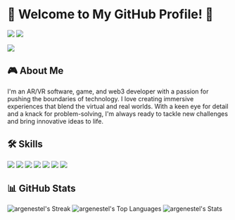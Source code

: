 # 🚀 Welcome to My GitHub Profile! 🌌

[![](https://img.shields.io/badge/GitHub-100000?style=for-the-badge&logo=github&logoColor=white)](https://github.com/argenestel)
[![](https://img.shields.io/badge/Twitter-1DA1F2?style=for-the-badge&logo=twitter&logoColor=white)](https://twitter.com/0xArpitg)

![](https://media.giphy.com/media/f3iwJFOVOwuy7K6FFw/giphy.gif)

## 🎮 About Me

I'm an AR/VR software, game, and web3 developer with a passion for pushing the boundaries of technology. I love creating immersive experiences that blend the virtual and real worlds. With a keen eye for detail and a knack for problem-solving, I'm always ready to tackle new challenges and bring innovative ideas to life.

## 🛠️ Skills

![](https://img.shields.io/badge/Unity-100000?style=for-the-badge&logo=unity&logoColor=white)
![](https://img.shields.io/badge/Unreal_Engine-313131?style=for-the-badge&logo=unreal-engine&logoColor=white)
![](https://img.shields.io/badge/C%2B%2B-00599C?style=for-the-badge&logo=c%2B%2B&logoColor=white)
![](https://img.shields.io/badge/C%23-239120?style=for-the-badge&logo=c-sharp&logoColor=white)
![](https://img.shields.io/badge/Solidity-363636?style=for-the-badge&logo=solidity&logoColor=white)
![](https://img.shields.io/badge/JavaScript-F7DF1E?style=for-the-badge&logo=javascript&logoColor=black)
![](https://img.shields.io/badge/Three.js-000000?style=for-the-badge&logo=three.js&logoColor=white)

## 📊 GitHub Stats

![argenestel's Streak](https://github-readme-streak-stats.herokuapp.com/?user=argenestel&theme=dark&hide_border=true)
![argenestel's Top Languages](https://github-readme-stats.vercel.app/api/top-langs/?username=argenestel&theme=dark&show_icons=true&hide_border=true&layout=compact)
![argenestel's Stats](https://github-readme-stats.vercel.app/api?username=argenestel&theme=dark&show_icons=true&hide_border=true&count_private=true)
